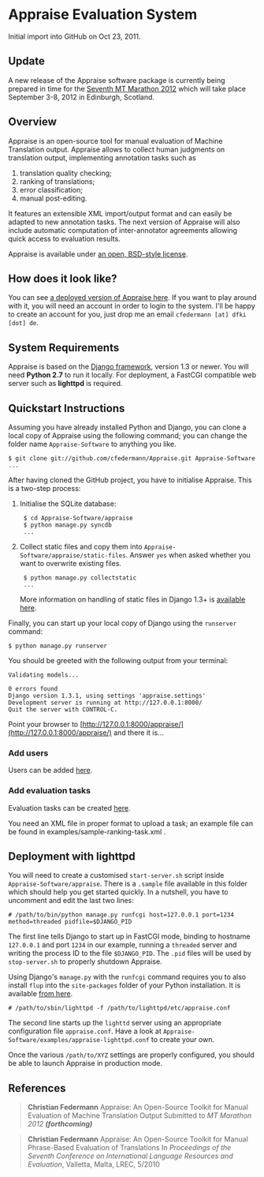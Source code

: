 Appraise Evaluation System
==========================

Initial import into GitHub on Oct 23, 2011.

## Update

A new release of the Appraise software package is currently being prepared in time for the [Seventh MT Marathon 2012][1] which will take place September 3-8, 2012 in Edinburgh, Scotland.

## Overview

Appraise is an open-source tool for manual evaluation of Machine Translation output. Appraise allows to collect human judgments on translation output, implementing annotation tasks such as

  1. translation quality checking;
  2. ranking of translations;
  3. error classification;
  4. manual post-editing.

It features an extensible XML import/output format and can easily be adapted to new annotation tasks. The next version of Appraise will also include automatic computation of inter-annotator agreements allowing quick access to evaluation results.

Appraise is available under [an open, BSD-style license][4].

## How does it look like?

You can see [a deployed version of Appraise here][2]. If you want to play around with it, you will need an account in order to login to the system. I'll be happy to create an account for you, just drop me an email `cfedermann [at] dfki [dot] de`.

## System Requirements

Appraise is based on the [Django framework][3], version 1.3 or newer. You will need __Python 2.7__ to run it locally. For deployment, a FastCGI compatible web server such as __lighttpd__ is required.

## Quickstart Instructions

Assuming you have already installed Python and Django, you can clone a local copy of Appraise using the following command; you can change the folder name `Appraise-Software` to anything you like.

    $ git clone git://github.com/cfedermann/Appraise.git Appraise-Software
    ...

After having cloned the GitHub project, you have to initialise Appraise. This is a two-step process:

1. Initialise the SQLite database:

        $ cd Appraise-Software/appraise
        $ python manage.py syncdb
        ...

2. Collect static files and copy them into `Appraise-Software/appraise/static-files`. Answer `yes` when asked whether you want to overwrite existing files.

        $ python manage.py collectstatic
        ...

    More information on handling of static files in Django 1.3+ is [available here][5].

Finally, you can start up your local copy of Django using the `runserver` command:

    $ python manage.py runserver

You should be greeted with the following output from your terminal:

    Validating models...

    0 errors found
    Django version 1.3.1, using settings 'appraise.settings'
    Development server is running at http://127.0.0.1:8000/
    Quit the server with CONTROL-C.

Point your browser to [http://127.0.0.1:8000/appraise/](http://127.0.0.1:8000/appraise/) and there it is...

### Add users

Users can be added [here](http://127.0.0.1:8000/appraise/admin/auth/user/add/).

### Add evaluation tasks

Evaluation tasks can be created
[here](http://127.0.0.1:8000/appraise/admin/evaluation/evaluationtask/add/).

You need an XML file in proper format to upload a task; an example file can be found in
examples/sample-ranking-task.xml .

## Deployment with lighttpd

You will need to create a customised `start-server.sh` script inside `Appraise-Software/appraise`. There is a `.sample` file available in this folder which should help you get started quickly. In a nutshell, you have to uncomment and edit the last two lines:

    # /path/to/bin/python manage.py runfcgi host=127.0.0.1 port=1234 method=threaded pidfile=$DJANGO_PID

The first line tells Django to start up in FastCGI mode, binding to hostname `127.0.0.1` and port `1234` in our example, running a `threaded` server and writing the process ID to the file `$DJANGO_PID`. The `.pid` files will be used by `stop-server.sh` to properly shutdown Appraise.

Using Django's `manage.py` with the `runfcgi` command requires you to also install `flup` into the `site-packages` folder of your Python installation. It is available [from here][6].

    # /path/to/sbin/lighttpd -f /path/to/lighttpd/etc/appraise.conf

The second line starts up the `lighttd` server using an appropriate configuration file `appraise.conf`. Have a look at `Appraise-Software/examples/appraise-lighttpd.conf` to create your own.

Once the various `/path/to/XYZ` settings are properly configured, you should be able to launch Appraise in production mode.

## References

> __Christian Federmann__
> Appraise: An Open-Source Toolkit for Manual Evaluation of Machine Translation Output
> Submitted to _MT Marathon 2012_ ___(forthcoming)___

> __Christian Federmann__
> Appraise: An Open-Source Toolkit for Manual Phrase-Based Evaluation of Translations
> In _Proceedings of the Seventh Conference on International Language Resources and Evaluation_, Valletta, Malta, LREC, 5/2010

[1]: http://www.statmt.org/mtm12/
[2]: http://www.dfki.de/appraise/
[3]: http://www.djangoproject.com/
[4]: https://raw.github.com/cfedermann/Appraise/master/appraise/LICENSE
[5]: https://docs.djangoproject.com/en/1.4/howto/static-files/
[6]: http://pypi.python.org/pypi/flup/1.0.3.dev-20110405
